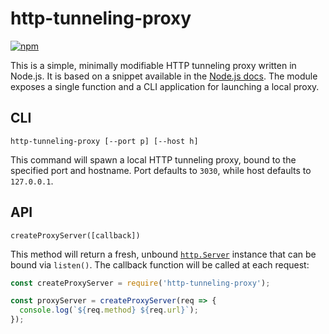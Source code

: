 # http-tunneling-proxy

[![npm](https://img.shields.io/npm/v/http-tunneling-proxy.svg)](https://www.npmjs.com/package/http-tunneling-proxy)

This is a simple, minimally modifiable HTTP tunneling proxy written in Node.js. It is based on a snippet available in the
[Node.js docs](https://nodejs.org/api/http.html#http_event_connect). The module 
exposes a single function and a CLI application for launching a local proxy.

## CLI

`http-tunneling-proxy [--port p] [--host h]`

This command will spawn a local HTTP tunneling proxy, bound to the specified
port and hostname. Port defaults to `3030`, while host defaults to `127.0.0.1`.

## API 

`createProxyServer([callback])`

This method will return a fresh, unbound 
[`http.Server`](https://nodejs.org/api/http.html#http_class_http_server)
instance that can be bound via `listen()`. The callback function
will be called at each request:

```js
const createProxyServer = require('http-tunneling-proxy');

const proxyServer = createProxyServer(req => {
  console.log(`${req.method} ${req.url}`);
});
```
